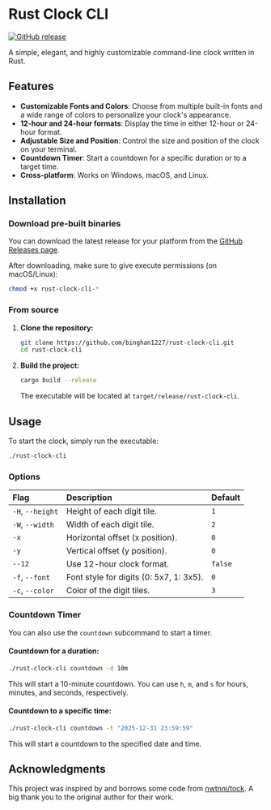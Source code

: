 # Rust Clock CLI

[![GitHub release](https://img.shields.io/github/release/binghan1227/rust-clock-cli)](https://github.com/binghan1227/rust-clock-cli/releases/latest)

A simple, elegant, and highly customizable command-line clock written in Rust.


## Features

* **Customizable Fonts and Colors**: Choose from multiple built-in fonts and a wide range of colors to personalize your clock's appearance.
* **12-hour and 24-hour formats**: Display the time in either 12-hour or 24-hour format.
* **Adjustable Size and Position**: Control the size and position of the clock on your terminal.
* **Countdown Timer**: Start a countdown for a specific duration or to a target time.
* **Cross-platform**: Works on Windows, macOS, and Linux.

## Installation

### Download pre-built binaries

You can download the latest release for your platform from the [GitHub Releases page](https://github.com/binghan1227/rust-clock-cli/releases/latest).

After downloading, make sure to give execute permissions (on macOS/Linux):

```bash
chmod +x rust-clock-cli-*
```

### From source

1.  **Clone the repository:**
    ```bash
    git clone https://github.com/binghan1227/rust-clock-cli.git
    cd rust-clock-cli
    ```

2.  **Build the project:**
    ```bash
    cargo build --release
    ```
    The executable will be located at `target/release/rust-clock-cli`.

## Usage

To start the clock, simply run the executable:

```bash
./rust-clock-cli
```

### Options

| Flag | Description | Default |
| :--- | :--- | :--- |
| `-H`, `--height` | Height of each digit tile. | `1` |
| `-W`, `--width` | Width of each digit tile. | `2` |
| `-x` | Horizontal offset (x position). | `0` |
| `-y` | Vertical offset (y position). | `0` |
| `--12` | Use 12-hour clock format. | `false` |
| `-f`, `--font` | Font style for digits (0: 5x7, 1: 3x5). | `0` |
| `-c`, `--color` | Color of the digit tiles. | `3` |

### Countdown Timer

You can also use the `countdown` subcommand to start a timer.

#### Countdown for a duration:

```bash
./rust-clock-cli countdown -d 10m
```

This will start a 10-minute countdown. You can use `h`, `m`, and `s` for hours, minutes, and seconds, respectively.

#### Countdown to a specific time:

```bash
./rust-clock-cli countdown -t "2025-12-31 23:59:59"
```

This will start a countdown to the specified date and time.

## Acknowledgments

This project was inspired by and borrows some code from [nwtnni/tock](https://github.com/nwtnni/tock). A big thank you to the original author for their work.